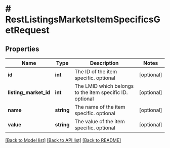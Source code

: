 # # RestListingsMarketsItemSpecificsGetRequest

## Properties

Name | Type | Description | Notes
------------ | ------------- | ------------- | -------------
**id** | **int** | The ID of the item specific. optional | [optional]
**listing_market_id** | **int** | The LMID which belongs to the item specific ID. optional | [optional]
**name** | **string** | The name of the item specific. optional | [optional]
**value** | **string** | The value of the item specific. optional | [optional]

[[Back to Model list]](../../README.md#models) [[Back to API list]](../../README.md#endpoints) [[Back to README]](../../README.md)
